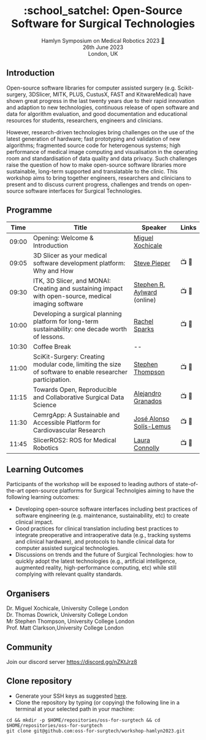 <h1 align="center">
:school_satchel: Open-Source Software for Surgical Technologies
</h1>
<div align="center">

Hamlyn Symposium on Medical Robotics 2023 [:link:](https://www.hamlynsymposium.org/events/open-source-software-for-surgical-technologies)    
26th June 2023       
London, UK   

</div>

## Introduction
Open-source software libraries for computer assisted surgery (e.g. Scikit-surgery, 3DSlicer, MITK, PLUS, CustusX, FAST and KitwareMedical) have shown great progress in the last twenty years due to their rapid innovation and adaption to new technologies, continuous release of open software and data for algorithm evaluation, and good documentation and educational resources for students, researchers, engineers and clinicians.

However, research-driven technologies bring challenges on the use of the latest generation of hardware; fast prototyping and validation of new algorithms; fragmented source code for heterogenous systems; high performance of medical image computing and visualisation in the operating room and standardisation of data quality and data privacy. Such challenges raise the question of how to make open-source software libraries more sustainable, long-term supported and translatable to the clinic. This workshop aims to bring together engineers, researchers and clinicians to present and to discuss current progress, challenges and trends on open-source software interfaces for Surgical Technologies.

## Programme
| Time   | Title | Speaker                                 | Links       |
| -- | -- |-----------------------------------------|-------------|
| 09:00  | Opening: Welcome & Introduction | [Miguel Xochicale](speakers/Miguel-Xochicale)                       |  | 
| 09:05  | 3D Slicer as your medical software development platform: Why and How | [Steve Pieper](speakers/Steve-Pieper)   | :tv: :book: | 
| 09:30  | ITK, 3D Slicer, and MONAI: Creating and sustaining impact with open-source, medical imaging software | [Stephen R. Aylward](speakers/Stephen-R-Aylward) (online) | :tv: :book: |
| 10:00  | Developing a surgical planning platform for long-term sustainability: one decade worth of lessons. | [Rachel Sparks](speakers/Rachel-Sparks)                          | :tv: :book: |
| 10:30  | Coffee Break | --                                      | 
| 11:00  | SciKit-Surgery: Creating modular code, limiting the size of software to enable researcher participation. | [Stephen Thompson](speakers/Stephen-Thompson)                       | :tv: :book: |
| 11:15  | Towards Open, Reproducible and Collaborative Surgical Data Science | [Alejandro Granados](speakers/Alejandro-Granados)                    | :tv: :book: |
| 11:30  | CemrgApp: A Sustainable and Accessible Platform for Cardiovascular Research | [José Alonso Solís-Lemus](speakers/Jose-Alonso-Solis-Lemus)                | :tv: :book: |
| 11:45  | SlicerROS2: ROS for Medical Robotics | [Laura Connolly](speakers/Laura-Connolly)                          | :tv: :book: |

## Learning Outcomes
Participants of the workshop will be exposed to leading authors of state-of-the-art open-source platforms for Surgical Technolgies aiming to have the following learning outcomes:
* Developing open-source software interfaces including best practices of software engineering (e.g. maintenance, sustainability, etc) to create clinical impact.
* Good practices for clinical translation including best practices to integrate preoperative and intraoperative data (e.g., tracking systems and clinical hardware), and protocols to handle clinical data for computer assisted surgical technologies.
* Discussions on trends and the future of Surgical Technologies: how to quickly adopt the latest technologies (e.g., artificial intelligence, augmented reality, high-performance computing, etc) while still complying with relevant quality standards.

## Organisers
Dr. Miguel Xochicale, University College London  
Dr. Thomas Dowrick, University College London  
Mr Stephen Thompson, University College London  
Prof. Matt Clarkson,University College London  

## Community
Join our discord server
https://discord.gg/nZKtJrz8

## Clone repository
* Generate your SSH keys as suggested [here](https://docs.github.com/en/github/authenticating-to-github/generating-a-new-ssh-key-and-adding-it-to-the-ssh-agent). 
* Clone the repository by typing (or copying) the following line in a terminal at your selected path in your machine:
```
cd && mkdir -p $HOME/repositories/oss-for-surgtech && cd  $HOME/repositories/oss-for-surgtech
git clone git@github.com:oss-for-surgtech/workshop-hamlyn2023.git
```


